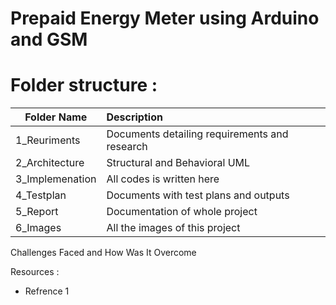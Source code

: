 # Prepaid Energy Meter using Arduino and GSM


# Folder structure :
|     Folder Name               |              Description                  |
|-------------------------------|:------------------------------------------| 
|1_Reuriments	|Documents detailing requirements and research |
|2_Architecture	|Structural and Behavioral UML|
|3_Implemenation|	All codes is written here|
|4_Testplan |	Documents with test plans and outputs|
|5_Report|	Documentation of whole project|
|6_Images	|All the images of this project|

Challenges Faced and How Was It Overcome


Resources :
* Refrence 1
